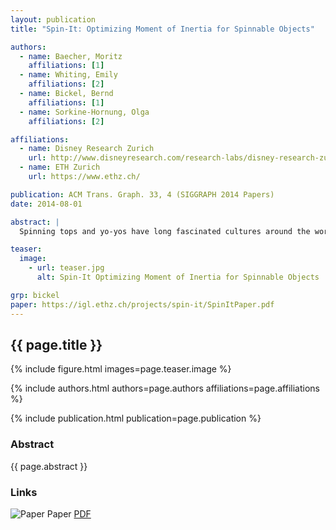 ```yaml
---
layout: publication
title: "Spin-It: Optimizing Moment of Inertia for Spinnable Objects"

authors:  
  - name: Baecher, Moritz
    affiliations: [1]
  - name: Whiting, Emily
    affiliations: [2]
  - name: Bickel, Bernd
    affiliations: [1]
  - name: Sorkine-Hornung, Olga
    affiliations: [2]

affiliations:
  - name: Disney Research Zurich
    url: http://www.disneyresearch.com/research-labs/disney-research-zurich/
  - name: ETH Zurich
    url: https://www.ethz.ch/

publication: ACM Trans. Graph. 33, 4 (SIGGRAPH 2014 Papers)
date: 2014-08-01

abstract: |
  Spinning tops and yo-yos have long fascinated cultures around the world with their unexpected, graceful motions that seemingly elude gravity. We present an algorithm to generate designs for spinning objects by optimizing rotational dynamics properties. As input, the user provides a solid 3D model and a desired axis of rotation. Our approach then modifies the mass distribution such that the principal directions of the moment of inertia align with the target rotation frame. We augment the model by creating voids inside its volume, with interior fill represented by an adaptive multi-resolution voxelization. The discrete voxel fill values are optimized using a continuous, nonlinear formulation. Further, we optimize for rotational stability by maximizing the dominant principal moment. We extend our technique to incorporate deformation and multiple materials for cases where internal voids alone are insufficient. Our method is well-suited for a variety of 3D printed models, ranging from characters to abstract shapes. We demonstrate tops and yo-yos that spin surprisingly stably despite their asymmetric appearance.

teaser:
  image:
    - url: teaser.jpg
      alt: Spin-It Optimizing Moment of Inertia for Spinnable Objects

grp: bickel
paper: https://igl.ethz.ch/projects/spin-it/SpinItPaper.pdf
---
```


## {{ page.title }}

{% include figure.html images=page.teaser.image %}

{% include authors.html authors=page.authors affiliations=page.affiliations %}

{% include publication.html publication=page.publication %}

### Abstract

{{ page.abstract }}

### Links

![Paper](paper.jpg) Paper [PDF]({{page.paper}})
